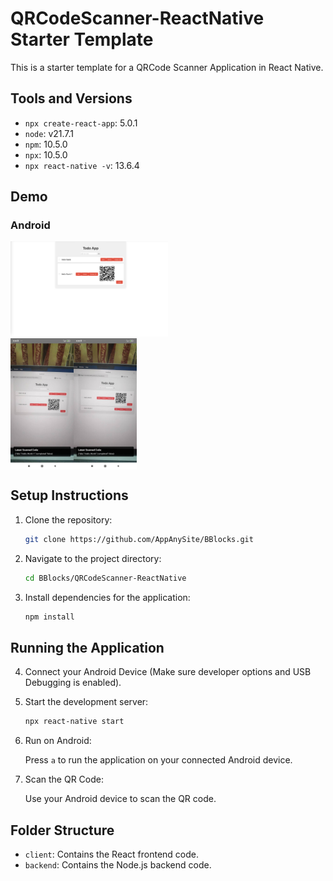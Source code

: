 # QRCodeScanner-ReactNative Starter Template

This is a starter template for a QRCode Scanner Application in React Native.

## Tools and Versions

- `npx create-react-app`: 5.0.1
- `node`: v21.7.1
- `npm`: 10.5.0
- `npx`: 10.5.0
- `npx react-native -v`: 13.6.4

## Demo

### Android

<img src="1.png" width="50%" alt="QRCodeGenerator-MERN">

<div style="display: flex;">
    <img src="2.jpeg" width="20%" alt="Scanner1">
    <img src="3.jpeg" width="20%" alt="Scanner2">
</div>

## Setup Instructions

1. Clone the repository:

    ```bash
    git clone https://github.com/AppAnySite/BBlocks.git
    ```

2. Navigate to the project directory:

    ```bash
    cd BBlocks/QRCodeScanner-ReactNative
    ```

3. Install dependencies for the application:

    ```bash
    npm install
    ```

## Running the Application

4. Connect your Android Device (Make sure developer options and USB Debugging is enabled).

5. Start the development server:

    ```bash
    npx react-native start
    ```

6. Run on Android:

    Press `a` to run the application on your connected Android device.

7. Scan the QR Code:

    Use your Android device to scan the QR code.

## Folder Structure

- `client`: Contains the React frontend code.
- `backend`: Contains the Node.js backend code.
